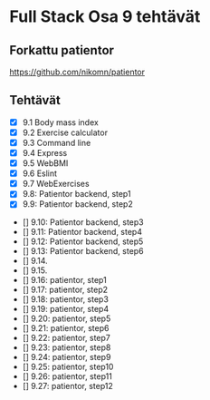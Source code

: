 # Full Stack Osa 9 tehtävät

## Forkattu patientor

https://github.com/nikomn/patientor

## Tehtävät

- [x] 9.1 Body mass index
- [x] 9.2 Exercise calculator
- [x] 9.3 Command line
- [x] 9.4 Express
- [x] 9.5 WebBMI
- [x] 9.6 Eslint
- [x] 9.7 WebExercises
- [x] 9.8: Patientor backend, step1
- [x] 9.9: Patientor backend, step2
- [] 9.10: Patientor backend, step3
- [] 9.11: Patientor backend, step4
- [] 9.12: Patientor backend, step5
- [] 9.13: Patientor backend, step6
- [] 9.14.
- [] 9.15.
- [] 9.16: patientor, step1
- [] 9.17: patientor, step2
- [] 9.18: patientor, step3
- [] 9.19: patientor, step4
- [] 9.20: patientor, step5
- [] 9.21: patientor, step6
- [] 9.22: patientor, step7
- [] 9.23: patientor, step8
- [] 9.24: patientor, step9
- [] 9.25: patientor, step10
- [] 9.26: patientor, step11
- [] 9.27: patientor, step12

